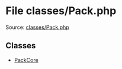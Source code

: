 File classes/Pack.php
=========

Source: [classes/Pack.php](https://github.com/PrestaShop/PrestaShop/blob/1.5.6.2/classes/Pack.php)


Classes
-------

* [PackCore](class.PackCore.md)

